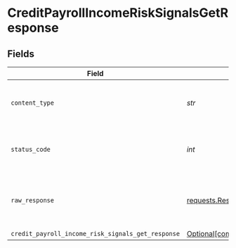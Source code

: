 # CreditPayrollIncomeRiskSignalsGetResponse


## Fields

| Field                                                                                                                                  | Type                                                                                                                                   | Required                                                                                                                               | Description                                                                                                                            |
| -------------------------------------------------------------------------------------------------------------------------------------- | -------------------------------------------------------------------------------------------------------------------------------------- | -------------------------------------------------------------------------------------------------------------------------------------- | -------------------------------------------------------------------------------------------------------------------------------------- |
| `content_type`                                                                                                                         | *str*                                                                                                                                  | :heavy_check_mark:                                                                                                                     | HTTP response content type for this operation                                                                                          |
| `status_code`                                                                                                                          | *int*                                                                                                                                  | :heavy_check_mark:                                                                                                                     | HTTP response status code for this operation                                                                                           |
| `raw_response`                                                                                                                         | [requests.Response](https://requests.readthedocs.io/en/latest/api/#requests.Response)                                                  | :heavy_check_mark:                                                                                                                     | Raw HTTP response; suitable for custom response parsing                                                                                |
| `credit_payroll_income_risk_signals_get_response`                                                                                      | [Optional[components.CreditPayrollIncomeRiskSignalsGetResponse]](../../models/components/creditpayrollincomerisksignalsgetresponse.md) | :heavy_minus_sign:                                                                                                                     | OK                                                                                                                                     |